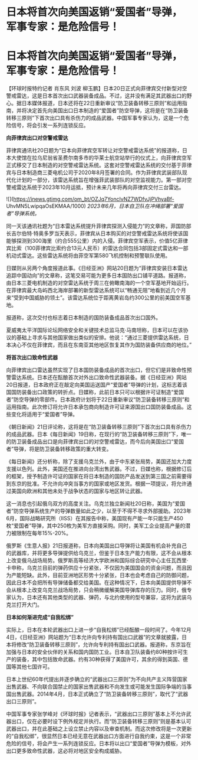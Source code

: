 # 日本将首次向美国返销“爱国者”导弹，军事专家：是危险信号！

# 日本将首次向美国返销“爱国者”导弹，军事专家：是危险信号！

【环球时报特约记者 肖东风 刘波
柳玉鹏】日本20日正式向菲律宾交付新型对空警戒雷达，这是日本首次出口武器装备成品。不过，这并没有满足其武器出口的野心。据日本媒体报道，日本还将在22日重新审议“防卫装备转移三原则”和运用指南，并将决定首先向美国出口日本制造的“爱国者”防空导弹，这将是在“防卫装备转移三原则”下首次出口具有杀伤力的成品武器。中国军事专家认为，这是一个危险信号，将会引发一系列连锁反应。

**向菲律宾出口对空警戒雷达**

菲律宾通讯社20日题为“日本向菲律宾空军转让对空警戒雷达系统”的报道称，日本大使馆在拉乌尼翁省圣费尔南多市的华莱士航空站举行的仪式上，向菲律宾空军正式移交了日本制造的对空警戒雷达系统。这套对空警戒雷达系统的交付基于菲律宾与日本制造商三菱电机公司于2020年8月签署的合同。作为菲律宾武装部队现代化计划的一部分，该雷达系统旨在增强菲武装部队的对空监视能力。第一部对空警戒雷达系统于2023年10月运抵，预计未来几年将再向菲律宾交付三台雷达。

![](https://inews.gtimg.com/om_bt/OZJq7YonclvNZ7WDfvJjPVhyaBf-
UhvMN5LwipqaOsEKMAA/1000) _2023年6月，日本自卫队在冲绳部署“爱国者”导弹系统。_

同一天该通讯社题为“日本雷达系统提升菲律宾探测入侵能力”的文章称，菲国防部长吉尔伯特·特奥多罗当天表示，菲律宾从日本购买的对空警戒雷达系统将使该国能够探测到300海里（约合555公里）内的入侵。菲律宾空军表示，价值5亿菲律宾比索（100菲律宾比索约合13元人民币）的雷达合同包括3部固定式雷达和一部机动式雷达。这些雷达系统将由菲空军第580飞机控制和预警联队使用。

日媒则从另两个角度报道此事。《日经亚洲》网站20日题为“菲律宾安装日本雷达追踪中国动向”的文章称，这笔交易可能为更多日本国防出口铺平道路。报道称，由日本三菱电机制造的对空雷达系统于周三在俯瞰南海的一个空军基地开始运行。在菲律宾最大岛屿西北海岸部署的新型雷达系统可以“畅通无阻”地看到近几个月来“受到中国威胁的领土”。该雷达系统位于距离黄岩岛约300公里的前美国空军基地。

报道称，这次交付也标志着日本制造的国防装备成品首次出口国外。

夏威夷太平洋国际论坛网络安全和关键技术总监马克·马南坦称，日本可以在该协议的基础上寻求与其他国家做出类似的安排。他说：“通过三菱提供雷达系统，日本决心不仅在菲律宾，而且在东南亚其他地区恢复其作为国防装备供应商的地位。”

**将首次出口致命性武器**

向菲律宾出口雷达虽然实现了日本国防装备成品的首次出口，但它们是非致命性预警雷达系统。日本还在酝酿首次对外出口致命性武器装备。据《日经亚洲》网站20日报道，日本政府正在敲定向美国运送国产“爱国者”导弹的计划，这标志着该国国防装备出口政策的转折点。日媒称，此前日本只可以根据许可证制造“爱国者”防空导弹的零部件。日本政府计划将于22日重新审议“防卫装备转移三原则”和运用指南。此次修订将允许日本承包商向制造许可证来源国出口国防装备成品。这些变化将适用于“爱国者”导弹。

《朝日新闻》21日评论称，这将是在“防卫装备转移三原则”下首次出口具有杀伤力的成品武器。日本《每日新闻》19日称，在现行的“防卫装备转移三原则”下，唯一的防卫装备成品出口是向菲律宾出口的对空警戒雷达，而今后向美国出口“爱国者”导弹，将是防卫装备转移政策的重大转变。

《每日新闻》还分析称，除了支援乌克兰外，由于中东紧张局势，美国还加大力度支援以色列。此外，美国还在推进向台湾出售武器。不过，日媒也称，根据修订后的框架，授予制造许可证的国家在将日本制造的国防产品发送到第三国之前需要得到东京的批准。不允许向冲突当事方的国家或地区发货。根据一项提议，将允许通过美国向欧洲和其他未处于战争状态的国家与地区转让武器。

这一消息也引起俄乌双方的高度关注。乌克兰独立新闻社20日称，美国为“爱国者”防空导弹系统生产的导弹数量如此之少，以至于不得不寻求外部援助。2023年6月，国际战略研究所（IISS）在其报告中称，美国现有产能一年只能生产450枚“爱国者”导弹，其中250枚为美军方直接采购。同时，美军工企业提高产量的潜力被限制在每年15%-20%。

俄罗斯《生意人报》21日报道称，日本向美国出口导弹将让美国有机会补充自己的武器库，并将更多导弹提供给乌克兰，但鉴于日本生产能力有限，这不会从根本上改变俄乌战场局势。俄罗斯高等经济大学欧洲和国际综合研究中心主任瓦西里·卡申称，乌克兰目前的弹药供应十分紧张，不仅因为美国国会的资金问题，而且因为产能短缺。此外，目前亚洲地区形势十分紧张，日本也会考虑自己的防御问题，因此日本不会把所有导弹储备都交给美国。在这种情况下，日本向美国提供导弹不会从根本上改变乌克兰战场局势，只会稍微缓解美国导弹库存的压力。同时，俄专家认为，日本还有其他类型的武器、弹药，与北约使用的型号兼容，这将为武装乌克兰打开大门。

**日本如何渐进完成“自我松绑”**

实际上，日本在本轮武器出口上进一步“自我松绑”已经酝酿一段时间了。今年12月4日，《日经亚洲》网站题为“日本允许向专利持有国出口武器”的文章就披露，日本将修改“防卫装备转移三原则”，允许向专利持有国出口武器。报道称，东京旨在加强与日本的安全伙伴的关系和国内国防工业。日本自卫队装备约80种按许可生产的装备，其中包括致命武器。约有30种获得了美国许可，其余的得到英国、德国等其他七国许可。

日本上世纪60年代提出并逐步确立的“武器出口三原则”为不向共产主义阵营国家出售武器、不向联合国禁止的国家出售武器和不向发生或可能发生国际争端的当事国出售武器。2014年4月，日本正式确立了“防卫装备转移三原则”，取代了“武器出口三原则”。

中国军事专家张学峰对《环球时报》记者表示，“武器出口三原则”基本上不允许武器出口，仅在必要时设下例外规定并执行。而“防卫装备转移三原则”则是基本认可武器出口，并在此基础之上设立禁止内容以及审查机制。而这次修改将是一次更新的“自我松绑”，很显然日本已经无意在武器出口方面进行自我约束，这是一个非常危险的信号，将会产生一系列连锁反应。日本将以出口“爱国者”导弹为模板，对外出口更多致命性武器，这必将对地区安全构成威胁。

